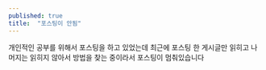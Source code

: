 ```yaml
---
published: true
title:  "포스팅이 안됨"
---
```


개인적인 공부를 위해서 포스팅을 하고 있었는데 최근에 포스팅 한 게시글만 읽히고
나머지는 읽히지 않아서 방법을 찾는 중이라서 포스팅이 멈춰있습니다
